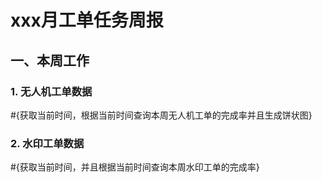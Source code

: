 # xxx月工单任务周报

## 一、本周工作

### 1. 无人机工单数据
#{获取当前时间，根据当前时间查询本周无人机工单的完成率并且生成饼状图}

### 2. 水印工单数据
#{获取当前时间，并且根据当前时间查询本周水印工单的完成率}
